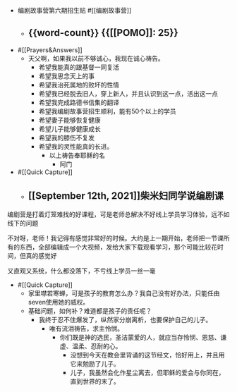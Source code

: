 - 编剧故事营第六期招生贴 #[[编剧故事营]]
    - {{word-count}} {{[[POMO]]: 25}}
        - 
- #[[Prayers&Answers]] 
    - 天父啊，如果我以前不够诚心，我现在诚心祷告。
        - 希望我能真的跟基督一同复活
        - 希望我思念天上的事
        - 希望我治死属地的败坏的性情
        - 希望我已经脱去旧人，穿上新人，并且认识到这一点，活出这一点
        - 希望我完成路德书信集的翻译
        - 希望我编剧故事营招生顺利，能有50个以上的学员
        - 希望妻子能够恢复健康
        - 希望儿子能够健康成长
        - 希望我的膝伤不复发
        - 希望我的灵性能真的长进。
            - 以上祷告奉耶稣的名
                - 阿门
- #[[Quick Capture]]
    - ## [[September 12th, 2021]]柴米妇同学说编剧课

编剧营是打着灯笼难找的好课程，可是老师总解决不好线上学员学习体验，远不如线下的问题

不对呀，老师！我记得有感觉非常好的时候。大约是上一期开始，老师把一节课所有的东西，全部编辑成一个大视频，发给大家下载观看学习，那个可能比较花时间，但真的感觉好

又直观又系统，什么都没落下，不亏线上学员一丝一毫


- #[[Quick Capture]]
    - 家里噤若寒蝉，可是孩子的教育怎么办？我自己没有好办法，只能任由seven使用她的威权。
    - 基础问题，如何补？难道都是孩子的责任呢？
        - 我终于忍不住爆发了，纵然家分崩离析，也要保护自己的儿子。
            - 唯有流泪祷告，求主怜悯。
                - 你们既是神的选民，圣洁蒙爱的人，就应当存怜悯、恩慈、谦虚、温柔、忍耐的心。
                    - 没想到今天在教会里背诵的这节经文，恰好用上，并且用它来勉励了儿子。
                    - 儿子，我虽然会化作星尘离去，但耶稣的爱会与你同在，直到世界的末了。
